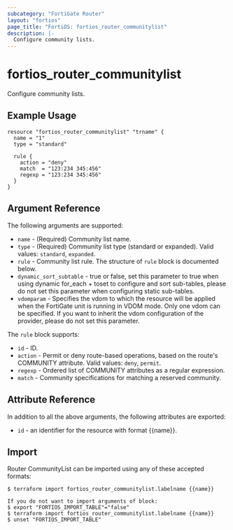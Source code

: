 ```yaml
---
subcategory: "FortiGate Router"
layout: "fortios"
page_title: "FortiOS: fortios_router_communitylist"
description: |-
  Configure community lists.
---
```


# fortios_router_communitylist
Configure community lists.

## Example Usage

```hcl
resource "fortios_router_communitylist" "trname" {
  name = "1"
  type = "standard"

  rule {
    action = "deny"
    match  = "123:234 345:456"
    regexp = "123:234 345:456"
  }
}
```

## Argument Reference

The following arguments are supported:

* `name` - (Required) Community list name.
* `type` - (Required) Community list type (standard or expanded). Valid values: `standard`, `expanded`.
* `rule` - Community list rule. The structure of `rule` block is documented below.
* `dynamic_sort_subtable` - true or false, set this parameter to true when using dynamic for_each + toset to configure and sort sub-tables, please do not set this parameter when configuring static sub-tables.
* `vdomparam` - Specifies the vdom to which the resource will be applied when the FortiGate unit is running in VDOM mode. Only one vdom can be specified. If you want to inherit the vdom configuration of the provider, please do not set this parameter.

The `rule` block supports:

* `id` - ID.
* `action` - Permit or deny route-based operations, based on the route's COMMUNITY attribute. Valid values: `deny`, `permit`.
* `regexp` - Ordered list of COMMUNITY attributes as a regular expression.
* `match` - Community specifications for matching a reserved community.


## Attribute Reference

In addition to all the above arguments, the following attributes are exported:
* `id` - an identifier for the resource with format {{name}}.

## Import

Router CommunityList can be imported using any of these accepted formats:
```
$ terraform import fortios_router_communitylist.labelname {{name}}

If you do not want to import arguments of block:
$ export "FORTIOS_IMPORT_TABLE"="false"
$ terraform import fortios_router_communitylist.labelname {{name}}
$ unset "FORTIOS_IMPORT_TABLE"
```

